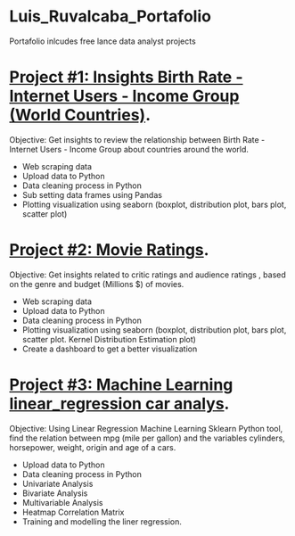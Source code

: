# Luis_Ruvalcaba_Portafolio
Portafolio inlcudes free lance data analyst projects

# [Project #1: Insights Birth Rate - Internet Users - Income Group (World Countries)](https://github.com/luisalejandroruvalcaba/Python_DataAnalyst_Projects/blob/main/Birth%20Rate%20-%20Internet%20Users%20-%20Income%20Group%20(World%20Countries).ipynb).

Objective: Get insights to review the relationship between Birth Rate - Internet Users - Income Group about countries around the world.
* Web scraping data
* Upload data to Python
* Data cleaning process in Python
* Sub setting data frames using Pandas
* Plotting visualization using seaborn (boxplot, distribution plot, bars plot, scatter plot)

# [Project #2: Movie Ratings](https://github.com/luisalejandroruvalcaba/Python_DataAnalyst_Projects/blob/main/Movie%20Rating%20Analytics.ipynb).

Objective: Get insights related to critic ratings and audience ratings , based on the genre and budget (Millions $) of movies.
* Web scraping data
* Upload data to Python
* Data cleaning process in Python
* Plotting visualization using seaborn (boxplot, distribution plot, bars plot, scatter plot. Kernel Distribution Estimation plot)
* Create a dashboard to get a better visualization

# [Project #3: Machine Learning linear_regression car analys](https://github.com/luisalejandroruvalcaba/Python_DataAnalyst_Projects/blob/main/ML%20linear_regression.ipynb).

Objective: Using Linear Regression Machine Learning Sklearn Python tool, find the relation between mpg (mile per gallon) and the variables cylinders, horsepower, weight, origin and age of a cars.
* Upload data to Python
* Data cleaning process in Python
* Univariate Analysis
* Bivariate Analysis
* Multivariable Analysis
* Heatmap Correlation Matrix
* Training and modelling the liner regression.

